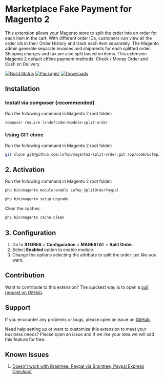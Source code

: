 # Marketplace Fake Payment for Magento 2

This extension allows your Magento store to split the order into an order for each item in the cart. With different order IDs, customers can view all the order ids in their Order History and track each item separately. The Magento admin generate separate invoices and shipments for each splitted order. Shipping charges and tax are also split based on items. This extension Magento 2 default offline payment methods: Check / Money Order and Cash on Delivery.

[![Build Status](https://travis-ci.org/lofmp/magento2-split-order.svg?branch=develop)](https://travis-ci.org/lofmp/magento2-split-order) [![Packagist](https://img.shields.io/packagist/v/landofcoder/module-split-order.svg)](https://packagist.org/packages/landofcoder/module-split-order) [![Downloads](https://img.shields.io/packagist/dt/landofcoder/module-split-order.svg)](https://packagist.org/packages/landofcoder/module-split-order)


## Installation

### Install via composer (recommended)

Run the following command in Magento 2 root folder:
```sh
composer require landofcoder/module-split-order
```

### Using GIT clone

Run the following command in Magento 2 root folder:
```sh
git clone git@github.com:lofmp/magento2-split-order.git app/code/Lofmp/SplitOrder
```

## 2. Activation

Run the following command in Magento 2 root folder:
```sh
php bin/magento module:enable Lofmp_SplitOrderPaypal
```
```sh
php bin/magento setup:upgrade
```

Clear the caches:
```sh
php bin/magento cache:clean
```

## 3. Configuration

1. Go to **STORES** > **Configuration** > **MAGESTAT** > **Split Order**.
2. Select **Enabled** option to enable module.
3. Change the options selecting the attribute to split the order just like you want.

## Contribution

Want to contribute to this extension? The quickest way is to open a [pull request on GitHub](https://help.github.com/articles/using-pull-requests).


## Support

If you encounter any problems or bugs, please open an issue on [GitHub](https://github.com/lofmp/magento2-split-order/issues).

Need help setting up or want to customize this extension to meet your business needs? Please open an issue and if we like your idea we will add this feature for free.

## Known issues

1. [Doesn't work with Braintree, Paypal via Braintree, Paypal Express Checkout](https://github.com/lofmp/magento2-split-order/issues/10)
